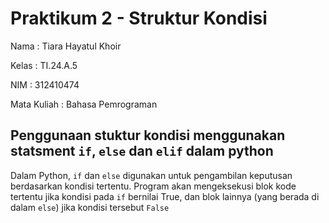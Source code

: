 # Praktikum 2 - Struktur Kondisi 

Nama : Tiara Hayatul Khoir

Kelas : TI.24.A.5

NIM : 312410474

Mata Kuliah : Bahasa Pemrograman

## Penggunaan stuktur kondisi menggunakan statsment `if`, `else` dan `elif` dalam python
Dalam Python, `if` dan `else` digunakan untuk pengambilan keputusan berdasarkan kondisi tertentu. Program akan mengeksekusi blok kode tertentu jika kondisi pada `if` bernilai True, dan blok lainnya (yang berada di dalam `else`) jika kondisi tersebut `False`
